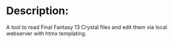 # Description:
A tool to read Final Fantasy 13 Crystal files and edit them via local webserver with htmx templating.